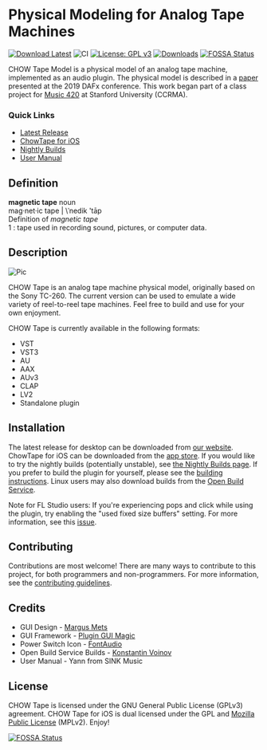 # Physical Modeling for Analog Tape Machines
[![Download Latest](https://img.shields.io/badge/download-latest-blue.svg)](https://github.com/jatinchowdhury18/AnalogTapeModel/releases/latest)
![CI](https://github.com/jatinchowdhury18/AnalogTapeModel/workflows/CI/badge.svg)
[![License: GPL v3](https://img.shields.io/badge/License-GPLv3-brightgreen.svg)](https://www.gnu.org/licenses/gpl-3.0)
[![Downloads](https://img.shields.io/github/downloads/jatinchowdhury18/AnalogTapeModel/total)](https://somsubhra.github.io/github-release-stats/?username=jatinchowdhury18&repository=AnalogTapeModel&page=1&per_page=30)
[![FOSSA Status](https://app.fossa.com/api/projects/git%2Bgithub.com%2Fdanikaranyi%2FAnalogTapeModel.svg?type=shield)](https://app.fossa.com/projects/git%2Bgithub.com%2Fdanikaranyi%2FAnalogTapeModel?ref=badge_shield)

CHOW Tape Model is a physical model of an analog tape machine,
implemented as an audio plugin. The physical model is described
in a [paper](http://dafx2019.bcu.ac.uk/papers/DAFx2019_paper_3.pdf)
presented at the 2019 DAFx conference. This work began part of a
class project for [Music 420](https://ccrma.stanford.edu/courses/420/)
at Stanford University (CCRMA).

### Quick Links
- [Latest Release](https://chowdsp.com/products.html#tape)
- [ChowTape for iOS](https://apps.apple.com/us/app/chowtapemodel/id1557806564)
- [Nightly Builds](https://chowdsp.com/nightly.html#tape)
- [User Manual](https://chowdsp.com/manuals/ChowTapeManual.pdf)

## Definition
**magnetic tape** noun<br/>
mag·net·​ic tape | \ˈnedik 'tāp\
Definition of *magnetic tape*<br/>
1 : tape used in recording sound, pictures, or computer data.

## Description
![Pic](https://www.hifiengine.com/images/model/sony_tc-260.jpg)

CHOW Tape is an analog tape machine physical model, originally
based on the Sony TC-260. The current version can be used to
emulate a wide variety of reel-to-reel tape machines.
Feel free to build and use for your own enjoyment.

CHOW Tape is currently available in the following formats:
  - VST
  - VST3
  - AU
  - AAX
  - AUv3
  - CLAP
  - LV2
  - Standalone plugin

## Installation

The latest release for desktop can be downloaded from
[our website](https://chowdsp.com/products.html#tape).
ChowTape for iOS can be downloaded from the
[app store](https://apps.apple.com/us/app/chowtapemodel/id1557806564).
If you would like to try the nightly builds (potentially unstable),
see [the Nightly Builds page](https://chowdsp.com/nightly.html#tape).
If you prefer to build the plugin for yourself,
please see the [building instructions](https://github.com/jatinchowdhury18/AnalogTapeModel/blob/master/BUILDING.md).
Linux users may also download builds from the
[Open Build Service](https://build.opensuse.org/package/show/home:kill_it:JUCE/CHOWTapeModel).

Note for FL Studio users: If you're experiencing pops and click while using
the plugin, try enabling the "used fixed size buffers" setting. For more
information, see this [issue](https://github.com/jatinchowdhury18/AnalogTapeModel/issues/17#issuecomment-640199581).

## Contributing

Contributions are most welcome! There are many ways to contribute to this 
project, for both programmers and non-programmers. For more information,
see the
[contributing guidelines](https://github.com/jatinchowdhury18/AnalogTapeModel/blob/master/CONTRIBUTING.md).

## Credits

- GUI Design - [Margus Mets](mailto:hello@mmcreative.eu)
- GUI Framework - [Plugin GUI Magic](https://github.com/ffAudio/PluginGUIMagic)
- Power Switch Icon - [FontAudio](https://github.com/fefanto/fontaudio)
- Open Build Service Builds - [Konstantin Voinov](https://github.com/lv2-porting-project)
- User Manual - Yann from SINK Music

## License
CHOW Tape is licensed under the GNU General Public License (GPLv3) agreement. CHOW Tape for iOS is dual licensed under the GPL and [Mozilla Public License](https://www.mozilla.org/en-US/MPL/2.0) (MPLv2). Enjoy!


[![FOSSA Status](https://app.fossa.com/api/projects/git%2Bgithub.com%2Fdanikaranyi%2FAnalogTapeModel.svg?type=large)](https://app.fossa.com/projects/git%2Bgithub.com%2Fdanikaranyi%2FAnalogTapeModel?ref=badge_large)